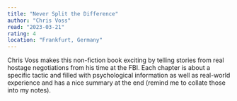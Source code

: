 ```yaml
---
title: "Never Split the Difference"
author: "Chris Voss"
read: "2023-03-21"
rating: 4
location: "Frankfurt, Germany"
---
```


Chris Voss makes this non-fiction book exciting by telling stories from real 
hostage negotiations from his time at the FBI.
Each chapter is about a specific tactic and filled with psychological 
information as well as real-world experience and has a nice summary at the end 
(remind me to collate those into my notes).

<!-- more -->
